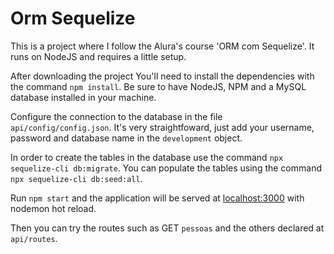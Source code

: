 # Orm Sequelize

This is a project where I follow the Alura's course 'ORM com Sequelize'. It runs on NodeJS and requires a little setup.

After downloading the project You'll need to install the dependencies with the command `npm install`. Be sure to have NodeJS, NPM and a MySQL database installed in your machine.

Configure the connection to the database in the file `api/config/config.json`. It's very straightfoward, just add your username, password and database name in the `development` object.

In order to create the tables in the database use the command `npx sequelize-cli db:migrate`. You can populate the tables using the command `npx sequelize-cli db:seed:all`.

Run `npm start` and the application will be served at [localhost:3000](http://localhost:3000/) with nodemon hot reload.

Then you can try the routes such as GET `pessoas` and the others declared at `api/routes`.
